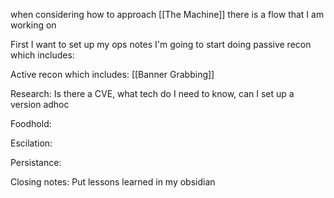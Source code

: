 when considering how to approach [[The Machine]] there is a flow that I am working on

First I want to set up my ops notes
I'm going to start doing passive recon which includes:

Active recon which includes:
[[Banner Grabbing]]

Research:
Is there a CVE, what tech do I need to know, can I set up a version adhoc

Foodhold:

Escilation:

Persistance:

Closing notes:
Put lessons learned in my obsidian 